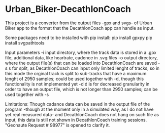 # Urban_Biker-DecathlonCoach

This project is a converter from the output files -gpx and svgs- of Urban Biker app to the format that the DecathlonCoach app can handle as input.

Some packages need to be installed with pip install:
    pip install gpxpy
    pip install svgpathtools

Input parameters
    -i    input directory, where the track data is stored in a .gpx file, additional data, like heartrate, cadence in .svg files
    -o    output directory, where the output file(s) that can be loaded into DecathlonCoach are saved
    -s    s for split, as DecathlonCoach can input only limited lenght of tracks, so in this mode the orginal track is split to sub-tracks that have a maximum lenght of 2950 samples; could be used together with -d, though this functionality is not implemented yet
    -d    d is for decreased granularity in order to have an output file, which is not longer than 2950 samples; can be used together with -s

Limitations:
    Though cadance data can be saved in the output file of the program -though at the moment only in a simulated way, as I do not have yet real measured data- and DecathlonCoach does not hang on such file as input, this data is still not shown in DecathlonCoach training sessions. "Geonaute Request # 98977" is opened to clarify it.
